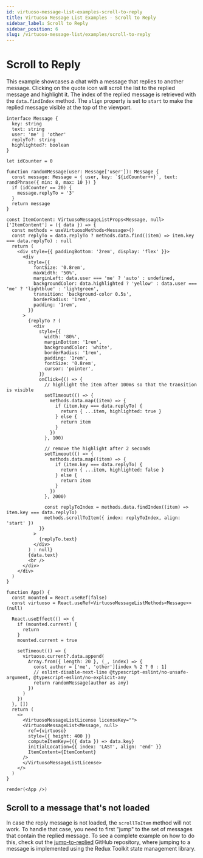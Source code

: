 ```yaml
---
id: virtuoso-message-list-examples-scroll-to-reply
title: Virtuoso Message List Examples - Scroll to Reply
sidebar_label: Scroll to Reply
sidebar_position: 6
slug: /virtuoso-message-list/examples/scroll-to-reply
---
```


# Scroll to Reply


This example showcases a chat with a message that replies to another message. Clicking on the quote icon will scroll the list to the replied message and highlight it. The index of the replied message is retrieved with the `data.findIndex` method. The `align` property is set to `start` to make the replied message visible at the top of the viewport.


```tsx live noInline
interface Message {
  key: string
  text: string
  user: 'me' | 'other'
  replyTo?: string
  highlighted?: boolean
}

let idCounter = 0

function randomMessage(user: Message['user']): Message {
  const message: Message = { user, key: `${idCounter++}`, text: randPhrase({ min: 8, max: 10 }) }
  if (idCounter == 20) {
    message.replyTo = '3'
  }
  return message
}

const ItemContent: VirtuosoMessageListProps<Message, null>['ItemContent'] = ({ data }) => {
  const methods = useVirtuosoMethods<Message>()
  const replyTo = data.replyTo ? methods.data.find((item) => item.key === data.replyTo) : null
  return (
    <div style={{ paddingBottom: '2rem', display: 'flex' }}>
      <div
        style={{
          fontSize: '0.8rem',
          maxWidth: '50%',
          marginLeft: data.user === 'me' ? 'auto' : undefined,
          backgroundColor: data.highlighted ? 'yellow' : data.user === 'me' ? 'lightblue' : 'lightgreen',
          transition: 'background-color 0.5s',
          borderRadius: '1rem',
          padding: '1rem',
        }}
      >
        {replyTo ? (
          <div
            style={{
              width: '80%',
              marginBottom: '1rem',
              backgroundColor: 'white',
              borderRadius: '1rem',
              padding: '1rem',
              fontSize: '0.8rem',
              cursor: 'pointer',
            }}
            onClick={() => {
              // highlight the item after 100ms so that the transition is visible
              setTimeout(() => {
                methods.data.map((item) => {
                  if (item.key === data.replyTo) {
                    return { ...item, highlighted: true }
                  } else {
                    return item
                  }
                })
              }, 100)

              // remove the highlight after 2 seconds
              setTimeout(() => {
                methods.data.map((item) => {
                  if (item.key === data.replyTo) {
                    return { ...item, highlighted: false }
                  } else {
                    return item
                  }
                })
              }, 2000)

              const replyToIndex = methods.data.findIndex((item) => item.key === data.replyTo)
              methods.scrollToItem({ index: replyToIndex, align: 'start' })
            }}
          >
            {replyTo.text}
          </div>
        ) : null}
        {data.text}
        <br />
      </div>
    </div>
  )
}

function App() {
  const mounted = React.useRef(false)
  const virtuoso = React.useRef<VirtuosoMessageListMethods<Message>>(null)

  React.useEffect(() => {
    if (mounted.current) {
      return
    }
    mounted.current = true

    setTimeout(() => {
      virtuoso.current?.data.append(
        Array.from({ length: 20 }, (_, index) => {
          const author = ['me', 'other'][index % 2 ? 0 : 1]
          // eslint-disable-next-line @typescript-eslint/no-unsafe-argument, @typescript-eslint/no-explicit-any
          return randomMessage(author as any)
        })
      )
    })
  }, [])
  return (
    <>
      <VirtuosoMessageListLicense licenseKey="">
      <VirtuosoMessageList<Message, null>
        ref={virtuoso}
        style={{ height: 400 }}
        computeItemKey={({ data }) => data.key}
        initialLocation={{ index: 'LAST', align: 'end' }}
        ItemContent={ItemContent}
      />
      </VirtuosoMessageListLicense>
    </>
  )
}

render(<App />)
```

## Scroll to a message that's not loaded

In case the reply message is not loaded, the `scrollToItem` method will not work. To handle that case, you need to first "jump" to the set of messages that contain the replied message. To see a complete example on how to do this, check out the [jump-to-replied](https://github.com/virtuoso-dev/message-list-jump-to-replied) GitHub repository, where jumping to a message is implemented using the Redux Toolkit state management library. 
